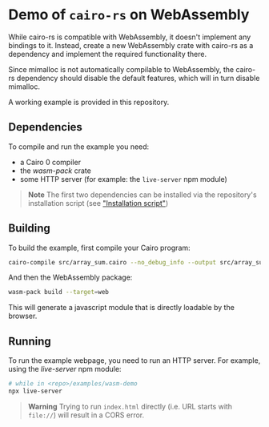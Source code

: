 # Demo of `cairo-rs` on WebAssembly

While cairo-rs is compatible with WebAssembly, it doesn't implement any bindings to it.
Instead, create a new WebAssembly crate with cairo-rs as a dependency and implement the required functionality there.

Since mimalloc is not automatically compilable to WebAssembly, the cairo-rs dependency should disable the default features, which will in turn disable mimalloc.

A working example is provided in this repository.

## Dependencies

To compile and run the example you need:

- a Cairo 0 compiler
- the _wasm-pack_ crate
- some HTTP server (for example: the `live-server` npm module)

> **Note**
> The first two dependencies can be installed via the repository's installation script (see ["Installation script"](../../README.md#installation-script))

## Building

To build the example, first compile your Cairo program:

```sh
cairo-compile src/array_sum.cairo --no_debug_info --output src/array_sum.json
```

And then the WebAssembly package:

```sh
wasm-pack build --target=web
```

This will generate a javascript module that is directly loadable by the browser.

## Running

To run the example webpage, you need to run an HTTP server.
For example, using the _live-server_ npm module:

```sh
# while in <repo>/examples/wasm-demo
npx live-server
```

> **Warning**
> Trying to run `index.html` directly (i.e. URL starts with `file://`) will result in a CORS error.
